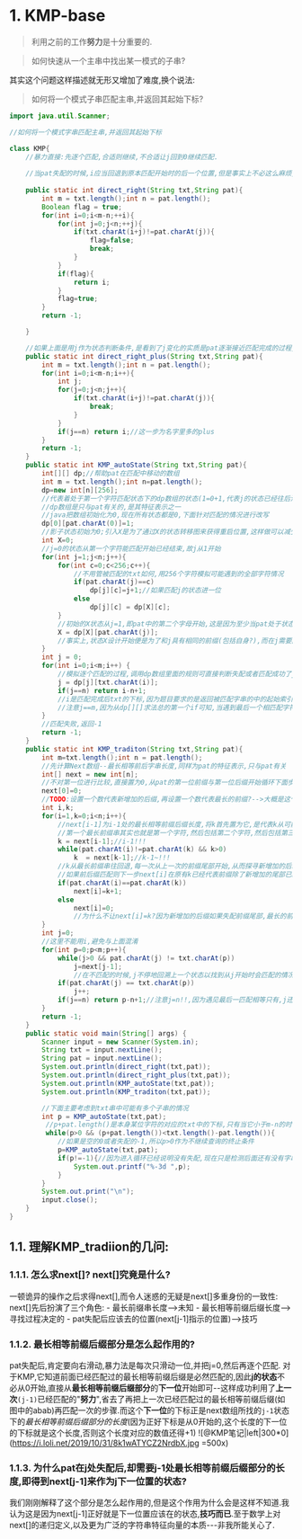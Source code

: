 # 1. KMP-base
>利用之前的工作**努力**是十分重要的.

>如何快速从一个主串中找出某一模式的子串?

其实这个问题这样描述就无形又增加了难度,换个说法:
>如何将一个模式子串匹配主串,并返回其起始下标?



```java
import java.util.Scanner;

//如何将一个模式字串匹配主串,并返回其起始下标

class KMP{
    //暴力直接:先逐个匹配,合适则继续,不合适让j回到0继续匹配.
    
    //当pat失配的时候,i应当回退到原本匹配开始时的后一个位置,但是事实上不必这么麻烦,我们让i作为开始匹配时的位置,在每次试配失败后才+1作为下一次的试配开始位置即可.那么怎么实现pat与txt逐个匹配呢?好办法便是i+j,这样使得txt是与pat中的元素同步比较的.
 
    public static int direct_right(String txt,String pat){
        int m = txt.length();int n = pat.length();
        Boolean flag = true;
        for(int i=0;i<m-n;++i){
            for(int j=0;j<n;++j){
                if(txt.charAt(i+j)!=pat.charAt(j)){
                    flag=false;
                    break;
                }
            }
            if(flag){
                return i;
            }
            flag=true;
        }
        return -1;

    }

    //如果上面是用j作为状态判断条件,是看到了j变化的实质是pat逐渐接近匹配完成的过程,更好!
    public static int direct_right_plus(String txt,String pat){
        int m = txt.length();int n = pat.length();
        for(int i=0;i<m-n;i++){
            int j;
            for(j=0;j<n;j++){
                if(txt.charAt(i+j)!=pat.charAt(j)){
                    break;
                }
            }
            if(j==n) return i;//这一步为名字里多的plus
        }
        return -1;
    }
    public static int KMP_autoState(String txt,String pat){
        int[][] dp;//帮助pat在匹配中移动的数组
        int m = txt.length();int n=pat.length();
        dp=new int[n][256];
        //代表着处于第一个字符匹配状态下的dp数组的状态(1=0+1,代表j的状态已经往后滑动进一位)
        //dp数组是只与pat有关的,是其特征表示之一
        //java把数组初始化为0,现在所有状态都是0,下面针对匹配的情况进行改写 
        dp[0][pat.charAt(0)]=1;
        //影子状态初始为0;引入X是为了通过X的状态转移图来获得重启位置,这样做可以减少匹配长度的回退,避免了暴力法那样一次回到原点"解放前"的情况,也正是KMP优于暴力法的核心所在
        int X=0;
        //j=0的状态从第一个字符能匹配开始已经结束,故j从1开始
        for(int j=1;j<n;j++){
            for(int c=0;c<256;c++){
                //不用管被匹配的txt如何,用256个字符模拟可能遇到的全部字符情况
                if(pat.charAt(j)==c)    
                    dp[j][c]=j+1;//如果匹配j的状态进一位
                else 
                    dp[j][c] = dp[X][c];
            }
            //初始的X状态从j=1,即pat中的第二个字母开始,这是因为至少当pat处于状态1才可能回退(到0,因为遇到了不匹配的字符).
            X = dp[X][pat.charAt(j)];
            //事实上,状态X设计开始便是为了和j具有相同的前缀(包括自身?),而在j需要回退的时候减少j回退的长度,因而X总是落后状态j一个状态,待命j遇到不匹配字符的时候回退
        }
        int j = 0;
        for(int i=0;i<m;i++) {
            //模拟逐个匹配的过程,调用dp数组里面的规则可直接判断失配或者匹配成功了j的状态,也就是说pat离完全匹配成功还有多远的状态
            j = dp[j][txt.charAt(i)];
            if(j==n) return i-n+1;
            //i是匹配完成后txt的下标,因为题目要求的是返回被匹配字串的中的起始索引;
            //注意j==m,因为从dp[][]求法总的第一个if可知,当遇到最后一个相匹配字符时,j仍会+1
        }
        //匹配失败,返回-1 
        return -1;
    }
    public static int KMP_traditon(String txt,String pat){
        int m=txt.length();int n = pat.length();
        //先计算Next数组--最长相等前后字串长度,同样为pat的特征表示,只与pat有关
        int[] next = new int[n];
        //不对第一位进行比较,直接置为0,从pat的第一位前缀与第一位后缀开始循环下面步骤
        next[0]=0;
        //TODO:设置一个数代表新增加的后缀,再设置一个数代表最长的前缀?-->大概是这个意思.
        int i,k;
        for(i=1,k=0;i<n;i++){
            //next[i-1]为i-1处的最长相等前缀后缀长度,将k首先置为它,是代表k从可能是最长前缀串的理想情况来考虑,这也保证了不出现前缀与后缀为重合的无意义情况
            //第一个最长前缀串其实也就是第一个字符,然后包括第二个字符,然后包括第三个字符...
            k = next[i-1];//i-1!!!
            while(pat.charAt(i)!=pat.charAt(k) && k>0)
                k  = next[k-1];//k-1~!!!
            //k从最长前缀串往回退,每一次从上一次的前缀尾部开始,从而探寻新增加的后缀尾部(pat.charAt(i))是否与前缀尾部(pat.charAt(k),在动态往回退中)相同--->
            //如果前后缀匹配则下一步next[i]在原有k已经代表前缀除了新增加的尾部已经匹配过的情况下(无论是否匹配)加1,代表最长相等前后缀又增加了一位,否则next[i]一路回退到0
            if(pat.charAt(i)==pat.charAt(k)) 
                next[i]=k+1;
            else 
                next[i]=0;
                //为什么不让next[i]=k?因为新增加的后缀如果失配前缀尾部,最长的前缀后缀字串只能是0,比如aaac-->0120
        }
        int j=0;
        //这里不能用i,避免与上面混淆
        for(int p=0;p<m;p++){
            while(j>0 && pat.charAt(j) != txt.charAt(p))
                j=next[j-1];
                //在不匹配的时候,j不停地回溯上一个状态以找到从j开始时会匹配的情况---利用上一个状态的努力,这种努力存放在next数组当中
            if(pat.charAt(j) == txt.charAt(p))
                j++;
            if(j==n) return p-n+1;//注意j=n!!,因为遇见最后一匹配相等只有,j还会++!从而从j所在的位置m-1加1变成了j的状态所在值m
        }
        return -1;
    }
    public static void main(String[] args) {
        Scanner input = new Scanner(System.in);
        String txt = input.nextLine();
        String pat = input.nextLine();
        System.out.println(direct_right(txt,pat));
        System.out.println(direct_right_plus(txt,pat));
        System.out.println(KMP_autoState(txt,pat));
        System.out.println(KMP_traditon(txt,pat));

        //下面主要考虑到txt串中可能有多个子串的情况
        int p = KMP_autoState(txt,pat);
         //p+pat.length()是本身某位字符的对应的txt中的下标,只有当它小于m-n的时候,后面才可能再出现字串
         while(p>0 && (p+pat.length())<txt.length()-pat.length()){
            //如果是空的0或者失配的-1,所以p>0作为不继续查询的终止条件
            p=KMP_autoState(txt,pat);
            if(p!=-1){//因为进入循环已经说明没有失配,现在只是检测后面还有没有字串
                System.out.printf("%-3d ",p);
            }
        }
        System.out.print("\n");
        input.close();
    }                
}


```
## 1.1. 理解KMP_tradiion的几问:
### 1.1.1. 怎么求next[]? next[]究竟是什么?
一顿诡异的操作之后求得next[],而令人迷惑的无疑是next[]多重身份的一致性:
     next[]先后扮演了三个角色:
     - 最长前缀串长度-->未知
     - 最长相等前缀后缀长度-->寻找过程决定的
     - pat失配后应该去的位置(next[j-1]指示的位置)-->技巧
### 1.1.2. 最长相等前缀后缀部分是怎么起作用的?
pat失配后,肯定要向右滑动,暴力法是每次只滑动一位,并把j=0,然后再逐个匹配.
对于KMP,它知道前面已经匹配过的最长相等前缀后缀是必然匹配的,因此**j的状态**不必从0开始,直接从**最长相等前缀后缀部分**的**下一位**开始即可--这样成功利用了**上一次**`(j-1)`已经匹配的"**努力**",省去了再把上一次已经匹配过的最长相等前缀后缀(如图中的abab)再匹配一次的步骤.而这个**下一位**的下标正是next数组所找的`j-1`状态下的*最长相等前缀后缀部分的长度*(因为正好下标是从0开始的,这个长度的下一位的下标就是这个长度,否则这个长度对应的数值还得+1)
![@KMP笔记|left|300*0](https://i.loli.net/2019/10/31/8k1wATYCZ2NrdbX.jpg =500x)

### 1.1.3. 为什么pat在j处失配后,却需要j-1处最长相等前缀后缀部分的长度,即得到next[j-1]来作为j下一位置的状态?
我们刚刚解释了这个部分是怎么起作用的,但是这个作用为什么会是这样不知道.我认为这是因为next[j-1]正好就是下一位置应该在的状态,**技巧而已**.至于数学上对next[]的递归定义,以及更为广泛的字符串特征向量的本质---非我所能关心了.